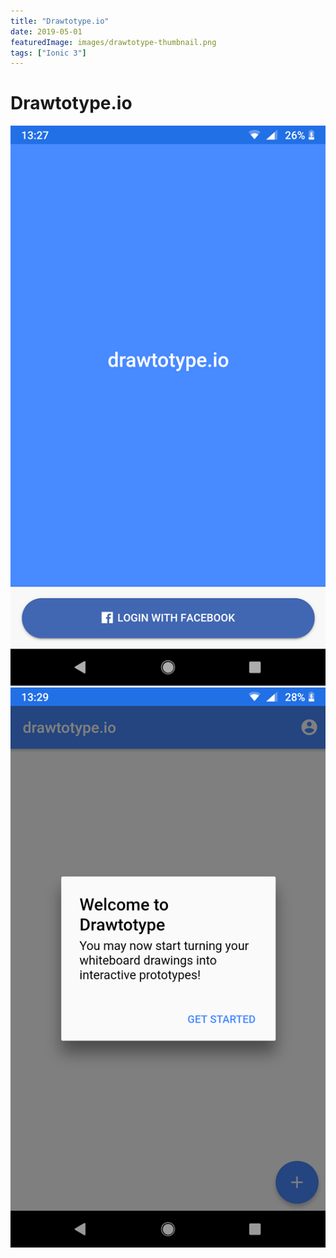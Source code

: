```yaml
---
title: "Drawtotype.io"
date: 2019-05-01
featuredImage: images/drawtotype-thumbnail.png
tags: ["Ionic 3"]
---
```


Drawtotype.io
============
![Login Screen](images/drawtotype-1.png)
![Welcome to Drawtotype.io](images/drawtotype-3.png)
